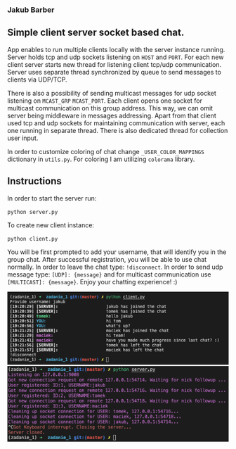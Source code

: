 ### Jakub Barber

## Simple client server socket based chat.
App enables to run multiple clients locally with the server instance running. Server holds tcp and udp sockets listening on `HOST` and `PORT`. For each new client server starts new thread for listening client tcp/udp communication. Server uses separate thread synchronized by queue to send messages to clients via UDP/TCP.

There is also a possibility of sending multicast messages for udp socket listening on `MCAST_GRP` `MCAST_PORT`. Each client opens one socket for multicast communication on this group address. This way, we can omit server being middleware in messages addressing.
Apart from that client used tcp and udp sockets for maintaining communication with server, each one running in separate thread. There is also dedicated thread for collection user input.

In order to customize coloring of chat change `_USER_COLOR_MAPPINGS` dictionary in `utils.py`. For coloring I am utilizing `colorama` library.

## Instructions
In order to start the server run:
```
python server.py
```
To create new client instance:
```
python client.py
```

You will be first prompted to add your username, that will identify you in the group chat. After successful registration, you will be able to use chat normally. In order to leave the chat type:
`!disconnect`. In order to send udp message type: `[UDP]: {message}` and for multicast communication use `[MULTICAST]: {message}`. Enjoy your chatting experience! :) 

![chatting experience](./docs//sample_chat_experience.png)
![server logs](./docs//console_logs.png)
